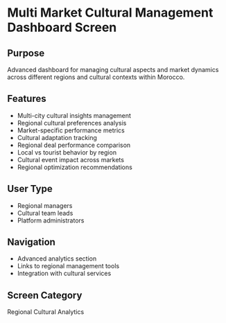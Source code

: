 # Multi Market Cultural Management Dashboard Screen

## Purpose
Advanced dashboard for managing cultural aspects and market dynamics across different regions and cultural contexts within Morocco.

## Features
- Multi-city cultural insights management
- Regional cultural preferences analysis
- Market-specific performance metrics
- Cultural adaptation tracking
- Regional deal performance comparison
- Local vs tourist behavior by region
- Cultural event impact across markets
- Regional optimization recommendations

## User Type
- Regional managers
- Cultural team leads
- Platform administrators

## Navigation
- Advanced analytics section
- Links to regional management tools
- Integration with cultural services

## Screen Category
Regional Cultural Analytics
